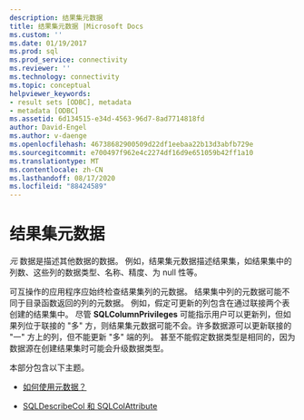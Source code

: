 ```yaml
---
description: 结果集元数据
title: 结果集元数据 |Microsoft Docs
ms.custom: ''
ms.date: 01/19/2017
ms.prod: sql
ms.prod_service: connectivity
ms.reviewer: ''
ms.technology: connectivity
ms.topic: conceptual
helpviewer_keywords:
- result sets [ODBC], metadata
- metadata [ODBC]
ms.assetid: 6d134515-e34d-4563-96d7-8ad7714818fd
author: David-Engel
ms.author: v-daenge
ms.openlocfilehash: 46738682900509d22df1eebaa22b13d3abfb729e
ms.sourcegitcommit: e700497f962e4c2274df16d9e651059b42ff1a10
ms.translationtype: MT
ms.contentlocale: zh-CN
ms.lasthandoff: 08/17/2020
ms.locfileid: "88424589"
---
```

# <a name="result-set-metadata"></a>结果集元数据
*元* 数据是描述其他数据的数据。 例如，结果集元数据描述结果集，如结果集中的列数、这些列的数据类型、名称、精度、为 null 性等。  
  
 可互操作的应用程序应始终检查结果集列的元数据。 结果集中列的元数据可能不同于目录函数返回的列的元数据。 例如，假定可更新的列包含在通过联接两个表创建的结果集中。 尽管 **SQLColumnPrivileges** 可能指示用户可以更新列，但如果列位于联接的 "多" 方，则结果集元数据可能不会。许多数据源可以更新联接的 "一" 方上的列，但不能更新 "多" 端的列。 甚至不能假定数据类型是相同的，因为数据源在创建结果集时可能会升级数据类型。  
  
 本部分包含以下主题。  
  
-   [如何使用元数据？](../../../odbc/reference/develop-app/how-is-metadata-used.md)  
  
-   [SQLDescribeCol 和 SQLColAttribute](../../../odbc/reference/develop-app/sqldescribecol-and-sqlcolattribute.md)
